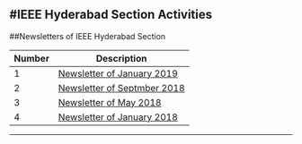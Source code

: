 #IEEE Hyderabad Section Activities
---

##Newsletters of IEEE Hyderabad Section

Number | Description     |
|-----|-----------------|
| 1   | [Newsletter of January 2019](Synapse-January-2019.pdf) |
| 2   | [Newsletter of Septmber 2018](Synapse-September-2018.pdf) |
| 3   | [Newsletter of May 2018](Synapse-May-2018.pdf) |
| 4   | [Newsletter of January 2018](Synapse-January-2018.pdf) |

---


